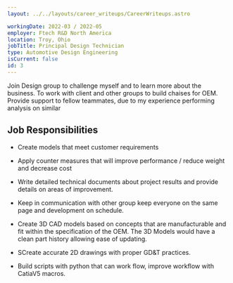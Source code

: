 ```yaml
---
layout: ../../layouts/career_writeups/CareerWriteups.astro

workingDate: 2022-03 / 2022-05
employer: Ftech R&D North America
location: Troy, Ohio
jobTitle: Principal Design Technician
type: Automotive Design Engineering
isCurrent: false
id: 3
---
```


Join Design group to challenge myself and to learn more about the business. To work with client and other groups to build chaises for OEM. Provide support to fellow teammates, due to my experience performing analysis on similar

## Job Responsibilities

- Create models that meet customer requirements

- Apply counter measures that will improve performance / reduce weight and decrease cost

- Write detailed technical documents about project results and provide details on areas of improvement.

- Keep in communication with other group keep everyone on the same page and development on schedule.

- Create 3D CAD models based on concepts that are manufacturable and fit within the specification of the OEM. The 3D Models would have a clean part history allowing ease of updating.
- SCreate accurate 2D drawings with proper GD&T practices.
- Build scripts with python that can work flow, improve workflow with CatiaV5 macros.
